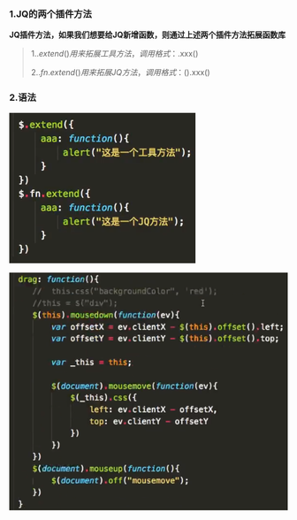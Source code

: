 ### 1.JQ的两个插件方法

**JQ插件方法，如果我们想要给JQ新增函数，则通过上述两个插件方法拓展函数库**

> 1.$.extend()    用来拓展工具方法，调用格式：$.xxx()
>
> 2.$.fn.extend()   用来拓展JQ方法，调用格式：$().xxx()

### 2.语法

![1601966480931](assets/1601966480931.png)

![1601966846939](assets/1601966846939.png)

